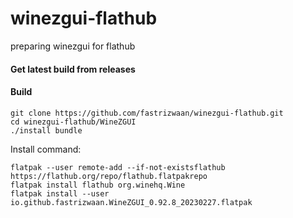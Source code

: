 # winezgui-flathub
preparing winezgui for flathub

#### Get latest build from releases

#### Build
```
git clone https://github.com/fastrizwaan/winezgui-flathub.git
cd winezgui-flathub/WineZGUI
./install bundle
```

Install command:
```
flatpak --user remote-add --if-not-existsflathub https://flathub.org/repo/flathub.flatpakrepo
flatpak install flathub org.winehq.Wine
flatpak install --user io.github.fastrizwaan.WineZGUI_0.92.8_20230227.flatpak
```
